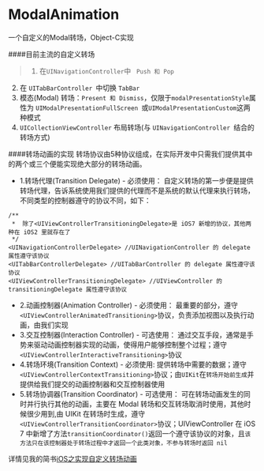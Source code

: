 # ModalAnimation
一个自定义的Modal转场，Object-C实现

####目前主流的自定义转场
>1. 在` UINavigationController `中  ` Push 和 Pop`
2. 在 `UITabBarController `中切换 `TabBar`
3. 模态(Modal) 转场：`Present 和 Dismiss`，仅限于`modalPresentationStyle`属性为 `UIModalPresentationFullScreen `或` UIModalPresentationCustom `这两种模式
4. `UICollectionViewController` 布局转场(与 `UINavigationController `结合的转场方式)

####转场动画的实现
转场协议由5种协议组成，在实际开发中只需我们提供其中的两个或三个便能实现绝大部分的转场动画。
- 1.转场代理(Transition Delegate) - 必须使用：
自定义转场的第一步便是提供转场代理，告诉系统使用我们提供的代理而不是系统的默认代理来执行转场，不同类型的控制器遵守的协议不同，如下：

```
/**
 *  除了<UIViewControllerTransitioningDelegate>是 iOS7 新增的协议，其他两种在 iOS2 里就存在了
 */
<UINavigationControllerDelegate> //UINavigationController 的 delegate 属性遵守该协议
<UITabBarControllerDelegate> //UITabBarController 的 delegate 属性遵守该协议
<UIViewControllerTransitioningDelegate> //UIViewController 的 transitioningDelegate 属性遵守该协议
```

- 2.动画控制器(Animation Controller)  - 必须使用：
最重要的部分，遵守`<UIViewControllerAnimatedTransitioning>`协议，负责添加视图以及执行动画，由我们实现
- 3.交互控制器(Interaction Controller) - 可选使用：
通过交互手段，通常是手势来驱动动画控制器实现的动画，使得用户能够控制整个过程；遵守`<UIViewControllerInteractiveTransitioning>`协议
- 4.转场环境(Transition Context) - 必须使用:
提供转场中需要的数据；遵守`<UIViewControllerContextTransitioning>`协议；由` UIKit `在`转场开始前生成`并提供给我们提交的动画控制器和交互控制器使用
- 5.转场协调器(Transition Coordinator) - 可选使用：
可在转场动画发生的同时并行执行其他的动画，主要在 Modal 转场和交互转场取消时使用，其他时候很少用到,由 UIKit 在转场时生成，遵守`<UIViewControllerTransitionCoordinator>`协议；UIViewController 在 iOS 7 中新增了方法`transitionCoordinator()`返回一个遵守该协议的对象，且`该方法只在该控制器处于转场过程中才返回一个此类对象，不参与转场时返回 nil`

详情见我的简书[iOS之实现自定义转场动画](http://www.jianshu.com/p/cc548a5fe42f)
